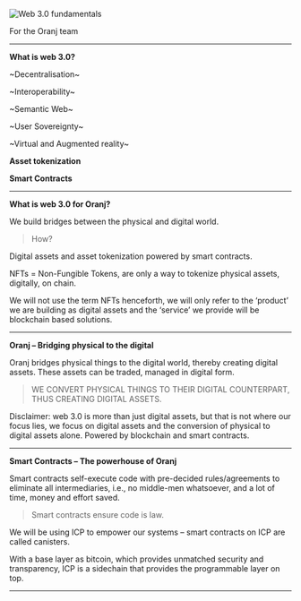 ![Web 3.0 fundamentals](https://docs.google.com/presentation/d/1sHeT63R5VzrjNO7h5W2h_jDjk3BXn0QuheMa9HaWcto/edit?usp=sharing)

For the Oranj team

---
**What is web 3.0?**

~Decentralisation~

~Interoperability~

~Semantic Web~

~User Sovereignty~

~Virtual and Augmented reality~

**Asset tokenization**

**Smart Contracts**

---
**What is web 3.0 for Oranj?**

We build bridges between the physical and digital world.

> How?

Digital assets and asset tokenization powered by smart contracts.

NFTs = Non-Fungible Tokens, are only a way to tokenize physical assets, digitally, on chain.

We will not use the term NFTs henceforth, we will only refer to the ‘product’ we are building as digital assets and the ‘service’ we provide will be blockchain based solutions.

---
**Oranj – Bridging physical to the digital**

Oranj bridges physical things to the digital world, thereby creating digital assets.
These assets can be traded, managed in digital form.
> WE CONVERT PHYSICAL THINGS TO THEIR DIGITAL COUNTERPART, THUS CREATING DIGITAL ASSETS.

Disclaimer: web 3.0 is more than just digital assets, but that is not where our focus lies, we focus on digital assets and the conversion of physical to digital assets alone. Powered by blockchain and smart contracts.

---
**Smart Contracts – The powerhouse of Oranj**

Smart contracts self-execute code with pre-decided rules/agreements to eliminate all intermediaries, i.e., no middle-men whatsoever, and a lot of time, money and effort saved.

> Smart contracts ensure code is law. 

We will be using ICP to empower our systems – smart contracts on ICP are called canisters. 

With a base layer as bitcoin, which provides unmatched security and transparency, ICP is a sidechain that provides the programmable layer on top.

---

